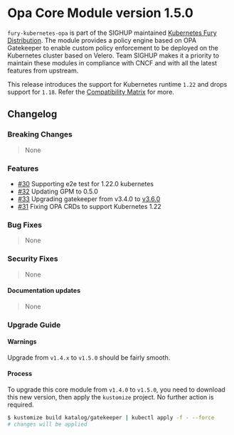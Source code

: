 # Opa Core Module version 1.5.0

`fury-kubernetes-opa` is part of the SIGHUP maintained [Kubernetes Fury
Distribution](https://github.com/sighupio/fury-distribution). The module
provides a policy engine based on OPA Gatekeeper to enable custom policy
enforcement to be deployed on the Kubernetes cluster based on Velero.
Team SIGHUP makes it a priority to maintain these modules in compliance
with CNCF and with all the latest features from upstream.

This release introduces the support for Kubernetes runtime `1.22` and
drops support for `1.18`. Refer the [Compatibility
Matrix](https://github.com/sighupio/fury-kubernetes-opa#compatibility) for more.

## Changelog

### Breaking Changes
> None
### Features
- [#30](https://github.com/sighupio/fury-kubernetes-opa/pull/30) Supporting e2e test for 1.22.0 kubernetes
- [#32](https://github.com/sighupio/fury-kubernetes-opa/pull/32) Updating GPM to 0.5.0
- [#33](https://github.com/sighupio/fury-kubernetes-opa/pull/33) Upgrading gatekeeper from v3.4.0 to [v3.6.0](https://github.com/open-policy-agent/gatekeeper/releases/tag/v3.6.0)
- [#31](https://github.com/sighupio/fury-kubernetes-opa/pull/31) Fixing OPA CRDs to support Kubernetes 1.22
### Bug Fixes
> None
### Security Fixes
> None
#### Documentation updates
> None

### Upgrade Guide

#### Warnings

Upgrade from `v1.4.x` to `v1.5.0` should be fairly smooth.

#### Process

To upgrade this core module from `v1.4.0` to `v1.5.0`, you need to download this new version, then apply the `kustomize` project. No further action is required.

```bash
$ kustomize build katalog/gatekeeper | kubectl apply -f - --force
# changes will be applied
```



